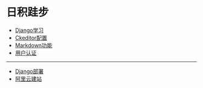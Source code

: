 日积跬步
===
+ [Django学习](Web)
+ [Ckeditor配置](Ckeditor)
+ [Markdown功能](Markdown)
+ [用户认证](Auth)
-------
+ [Django部署](Deploy)
+ [阿里云建站](aliyun)
